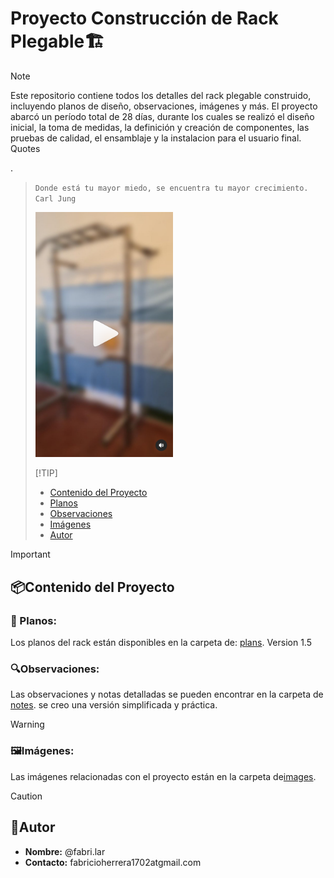 

 
# Proyecto Construcción de Rack Plegable🏗️

> [!NOTE]
> Este repositorio contiene todos los detalles del rack plegable construido, incluyendo planos de diseño, observaciones, imágenes y más. El proyecto abarcó un período total de 28 días, durante los cuales se realizó el diseño inicial, la toma de medidas, la definición y creación de componentes, las pruebas de calidad, el ensamblaje y la instalacion para el usuario final.
> Quotes
 

       


>

>
> 
 
   



> 
  
.
> `Donde está tu mayor miedo, se encuentra tu mayor crecimiento. Carl Jung`
>
> <a href="https://www.instagram.com/reel/C8SmRuKOeO0/">
>    <img src="./images/preview_rack1.png" alt="Vista Previa del Video" width="220">
> </a>
>
> [!TIP]
> - [Contenido del Proyecto](#contenido-del-proyecto)
> - [Planos](#planos)
> - [Observaciones](#observaciones)
> - [Imágenes](#imágenes)
> - [Autor](#autor)

>[!IMPORTANT]
> ## 📦Contenido del Proyecto
>
> ### 📐 Planos: 
> Los planos del rack están disponibles en la carpeta de: [plans](./plans). Version 1.5
>
> ### 🔍Observaciones: 
>  Las observaciones y notas detalladas se pueden encontrar en la carpeta de [notes](./notes).
se creo una versión simplificada y práctica. 

> [!Warning]
> ### 🖼Imágenes:
>  Las imágenes relacionadas con el proyecto están en la carpeta de[images](./images).

> [!Caution]
> ## 👤Autor
>- **Nombre:** @fabri.lar
>- **Contacto:** fabricioherrera1702atgmail.com
